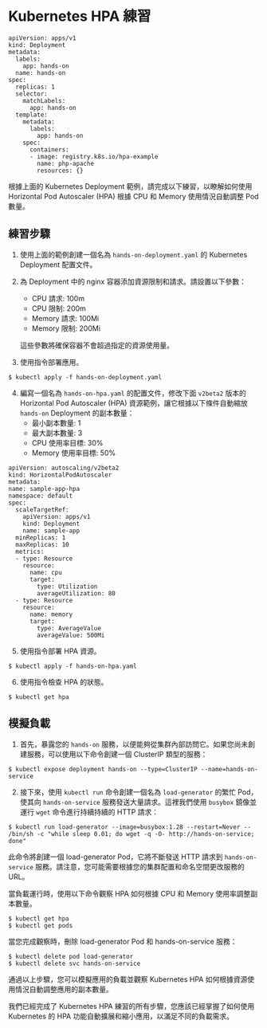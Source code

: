 # Kubernetes HPA 練習

```
apiVersion: apps/v1
kind: Deployment
metadata:
  labels:
    app: hands-on
  name: hands-on
spec:
  replicas: 1
  selector:
    matchLabels:
      app: hands-on
  template:
    metadata:
      labels:
        app: hands-on
    spec:
      containers:
      - image: registry.k8s.io/hpa-example
        name: php-apache
        resources: {}
```

根據上面的 Kubernetes Deployment 範例，請完成以下練習，以瞭解如何使用 Horizontal Pod Autoscaler (HPA) 根據 CPU 和 Memory 使用情況自動調整 Pod 數量。

## 練習步驟

1. 使用上面的範例創建一個名為 `hands-on-deployment.yaml` 的 Kubernetes Deployment 配置文件。

2. 為 Deployment 中的 nginx 容器添加資源限制和請求。請設置以下參數：
    - CPU 請求: 100m
    - CPU 限制: 200m
    - Memory 請求: 100Mi
    - Memory 限制: 200Mi

   這些參數將確保容器不會超過指定的資源使用量。

3. 使用指令部署應用。

```
$ kubectl apply -f hands-on-deployment.yaml
```

4. 編寫一個名為 `hands-on-hpa.yaml` 的配置文件，修改下面 `v2beta2` 版本的 Horizontal Pod Autoscaler (HPA) 資源範例，讓它根據以下條件自動縮放 `hands-on` Deployment 的副本數量：
    - 最小副本數量: 1
    - 最大副本數量: 3
    - CPU 使用率目標: 30%
    - Memory 使用率目標: 50%

```
apiVersion: autoscaling/v2beta2
kind: HorizontalPodAutoscaler
metadata:
name: sample-app-hpa
namespace: default
spec:
  scaleTargetRef:
    apiVersion: apps/v1
    kind: Deployment
    name: sample-app
  minReplicas: 1
  maxReplicas: 10
  metrics:
  - type: Resource
    resource:
      name: cpu
      target:
        type: Utilization
        averageUtilization: 80
  - type: Resource
    resource:
      name: memory
      target:
        type: AverageValue
        averageValue: 500Mi 
```

5. 使用指令部署 HPA 資源。

```
$ kubectl apply -f hands-on-hpa.yaml
```

6. 使用指令檢查 HPA 的狀態。

```
$ kubectl get hpa
```

## 模擬負載

1. 首先，暴露您的 `hands-on` 服務，以便能夠從集群內部訪問它。如果您尚未創建服務，可以使用以下命令創建一個 ClusterIP 類型的服務：

```
$ kubectl expose deployment hands-on --type=ClusterIP --name=hands-on-service
```

2. 接下來，使用 `kubectl run` 命令創建一個名為 `load-generator` 的繁忙 Pod，使其向 `hands-on-service` 服務發送大量請求。這裡我們使用 `busybox` 鏡像並運行 `wget` 命令進行持續持續的 HTTP 請求：

```
$ kubectl run load-generator --image=busybox:1.28 --restart=Never -- /bin/sh -c "while sleep 0.01; do wget -q -O- http://hands-on-service; done"
```

此命令將創建一個 load-generator Pod，它將不斷發送 HTTP 請求到 `hands-on-service` 服務。請注意，您可能需要根據您的集群配置和命名空間更改服務的 URL。

當負載運行時，使用以下命令觀察 HPA 如何根據 CPU 和 Memory 使用率調整副本數量。

```
$ kubectl get hpa
$ kubectl get pods
```

當您完成觀察時，刪除 load-generator Pod 和 hands-on-service 服務：

```
$ kubectl delete pod load-generator
$ kubectl delete svc hands-on-service
```

通過以上步驟，您可以模擬應用的負載並觀察 Kubernetes HPA 如何根據資源使用情況自動調整應用的副本數量。

我們已經完成了 Kubernetes HPA 練習的所有步驟，您應該已經掌握了如何使用 Kubernetes 的 HPA 功能自動擴展和縮小應用，以滿足不同的負載需求。
